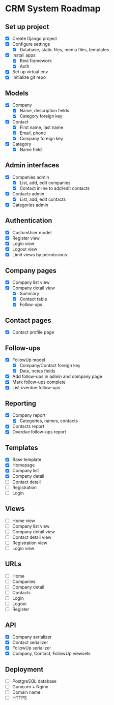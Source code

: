 # CRM System Roadmap

## Set up project

- [x] Create Django project
- [x] Configure settings
  - [x] Database, static files, media files, templates
- [x] Install apps
  - [x] Rest framework
  - [x] Auth
- [x] Set up virtual env
- [x] Initialize git repo

## Models

- [x] Company
  - [x] Name, description fields
  - [x] Category foreign key
- [x] Contact
  - [x] First name, last name
  - [x] Email, phone
  - [x] Company foreign key
- [x] Category
  - [x] Name field

## Admin interfaces

- [x] Companies admin
  - [x] List, add, edit companies
  - [x] Contact inline to add/edit contacts
- [x] Contacts admin
  - [x] List, add, edit contacts
- [x] Categories admin

## Authentication

- [x] CustomUser model
- [x] Register view
- [x] Login view
- [x] Logout view
- [x] Limit views by permissions

## Company pages

- [x] Company list view
- [x] Company detail view
  - [x] Summary
  - [x] Contact table
  - [x] Follow-ups

## Contact pages

- [x] Contact profile page

## Follow-ups

- [x] FollowUp model
  - [x] Company/Contact foreign key
  - [x] Date, notes fields
- [x] Add follow-ups in admin and company page
- [x] Mark follow-ups complete
- [x] List overdue follow-ups

## Reporting

- [x] Company report
  - [x] Categories, names, contacts
- [x] Contacts report
- [x] Overdue follow-ups report

## Templates

- [x] Base template
- [x] Homepage
- [x] Company list
- [x] Company detail
- [ ] Contact detail
- [ ] Registration
- [ ] Login

## Views

- [ ] Home view
- [ ] Company list view
- [ ] Company detail view
- [ ] Contact detail view
- [ ] Registration view
- [ ] Login view

## URLs

- [ ] Home
- [ ] Companies
- [ ] Company detail
- [ ] Contacts
- [ ] Login
- [ ] Logout
- [ ] Register

## API

- [x] Company serializer
- [x] Contact serializer
- [x] FollowUp serializer
- [x] Company, Contact, FollowUp viewsets

## Deployment

- [ ] PostgreSQL database
- [ ] Gunicorn + Nginx
- [ ] Domain name
- [ ] HTTPS
